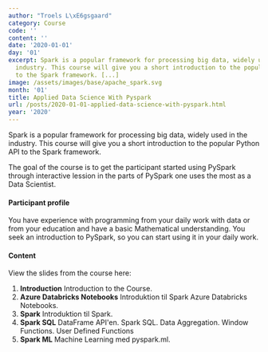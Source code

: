 ```yaml
---
author: "Troels L\xE6gsgaard"
category: Course
code: ''
content: ''
date: '2020-01-01'
day: '01'
excerpt: Spark is a popular framework for processing big data, widely used in the
  industry. This course will give you a short introduction to the popular Python API
  to the Spark framework. [...]
image: /assets/images/base/apache_spark.svg
month: '01'
title: Applied Data Science With Pyspark
url: /posts/2020-01-01-applied-data-science-with-pyspark.html
year: '2020'
---
```


Spark is a popular framework for processing big data, widely used in the industry. This course will give you a short introduction to the popular Python API to the Spark framework.<!--more-->

The goal of the course is to get the participant started using PySpark through interactive lession in the parts of PySpark one uses the most as a Data Scientist.

<h4>Participant profile</h4>

You have experience with programming from your daily work with data or from your education and have a basic Mathematical understanding. You seek an introduction to PySpark, so you can start using it in your daily work.

<h4>Content</h4>

View the slides from the course here:

<ol>
    <li><b>Introduction</b> Introduction to the Course.</li>
    <li><b>Azure Databricks Notebooks</b> Introduktion til Spark Azure Databricks Notebooks.</li>
    <li><b>Spark</b> Introduktion til Spark.</li>
    <li><b>Spark SQL</b> DataFrame API'en. Spark SQL. Data Aggregation. Window Functions. User Defined Functions</li>
    <li><b>Spark ML</b> Machine Learning med pyspark.ml.</li>
</ol>
